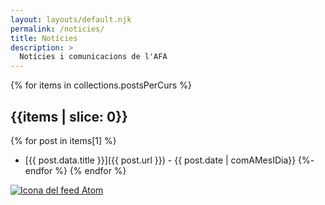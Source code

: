 ```yaml
---
layout: layouts/default.njk
permalink: /noticies/
title: Notícies
description: >
  Notícies i comunicacions de l'AFA
---
```


{% for items in collections.postsPerCurs %}
## {{items | slice: 0}}

{% for post in items[1] %}
* [{{ post.data.title }}]({{ post.url }}) - {{ post.date | comAMesIDia}}
{%- endfor %}
{% endfor %}

[![Icona del feed Atom](/assets/imgs/feed.png)](/feed.xml)

